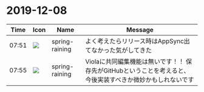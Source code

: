 # 2019-12-08

|Time|Icon|Name|Message|
|---|---|---|---|
|07:51|![](https://secure.gravatar.com/avatar/1ac180f0868137292905c311b5fff781.jpg?s=72&d=https%3A%2F%2Fa.slack-edge.com%2Fdf10d%2Fimg%2Favatars%2Fava_0021-72.png)|spring-raining|よく考えたらリリース時はAppSync出てなかった気がしてきた|
|07:55|![](https://secure.gravatar.com/avatar/1ac180f0868137292905c311b5fff781.jpg?s=72&d=https%3A%2F%2Fa.slack-edge.com%2Fdf10d%2Fimg%2Favatars%2Fava_0021-72.png)|spring-raining|Violaに共同編集機能は無いです！！ 保存先がGitHubということを考えると、今後実装すべきか微妙かもしれないです|
